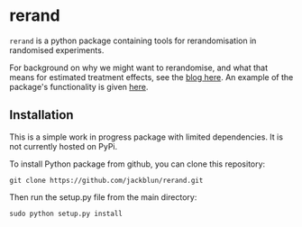 # rerand

`rerand` is a python package containing tools for rerandomisation in randomised experiments.

For background on why we might want to rerandomise, and what that means for estimated treatment effects, see the [blog here](https://jackblundell.co.uk/posts/rerandomisation_p1/). An example of the package's functionality is given [here](https://github.com/jackblun/rerand/blob/develop/docs/examples/Example.ipynb).

## Installation

This is a simple work in progress package with limited dependencies. It is not currently hosted on PyPi.

To install Python package from github, you can clone this repository:

`git clone https://github.com/jackblun/rerand.git`

Then run the setup.py file from the main directory:

`sudo python setup.py install`
